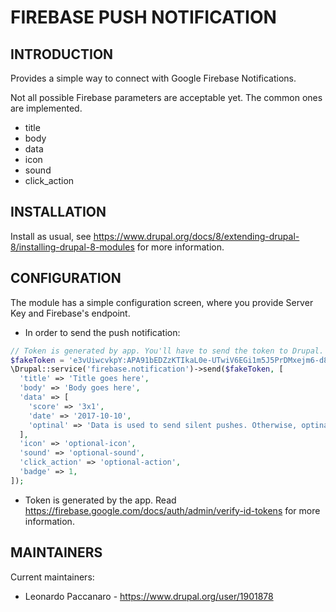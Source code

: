 # FIREBASE PUSH NOTIFICATION

INTRODUCTION
------------

Provides a simple way to connect with Google Firebase Notifications.

Not all possible Firebase parameters are acceptable yet.
The common ones are implemented.

* title
* body
* data
* icon
* sound
* click_action

INSTALLATION
------------

Install as usual, see
 <https://www.drupal.org/docs/8/extending-drupal-8/installing-drupal-8-modules>
 for more information.

CONFIGURATION
-------------

The module has a simple configuration screen, where you provide Server Key and
Firebase's endpoint.

* In order to send the push notification:

```php
// Token is generated by app. You'll have to send the token to Drupal.
$fakeToken = 'e3vUiwcvkpY:APA91bEDZzKTIkaL0e-UTwiV6EGi1m5J5PrDMxejm6-d85vdwAgd';
\Drupal::service('firebase.notification')->send($fakeToken, [
  'title' => 'Title goes here',
  'body' => 'Body goes here',
  'data' => [
    'score' => '3x1',
    'date' => '2017-10-10',
    'optinal' => 'Data is used to send silent pushes. Otherwise, optinal.',
  ],
  'icon' => 'optional-icon',
  'sound' => 'optional-sound',
  'click_action' => 'optional-action',
  'badge' => 1,
]);
```

* Token is generated by the app. Read
  <https://firebase.google.com/docs/auth/admin/verify-id-tokens>
  for more information.

MAINTAINERS
-----------

Current maintainers:

* Leonardo Paccanaro - https://www.drupal.org/user/1901878
